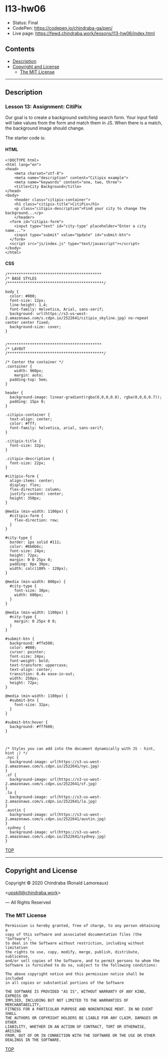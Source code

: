 # l13-hw06

-  Status: Final
-  CodePen: <https://codepen.io/chindraba-ga/pen/>
-  Live page: <https://fewd.chindraba.work/lessons/l13-hw06/index.html>

## Contents

-  [Description](#description)
-  [Copyright and License](#copyright-and-license)
   -  [The MIT License](#the-mit-license)

---
## Description

### Lesson 13: Assignment: CitiPix

Our goal is to create a background switching search form. Your input field will
take values from the form and match them in JS. When there is a match, the
background image should change.

The starter code is:

#### HTML

    <!DOCTYPE html>
    <html lang="en">
    <head>
        <meta charset="utf-8">
        <meta name="description" content="Citipix example">
        <meta name="keywords" content="one, two, three">
        <title>City Background</title>
    </head>
    <body>
        <header class="citipix-container">
        <h1 class="citipix-title">CitiPix</h1>
        <p class="citipix-description">Find your city to change the background...</p>
        </header>
      <form id="citipix-form"> 
        <input type="text" id="city-type" placeholder="Enter a city name...">
        <input type="submit" value="Update" id="submit-btn">
      </form>
      <script src="js/index.js" type="text/javascript"></script>
    </body>
    </html>

#### CSS

    /******************************************
    /* BASE STYLES
    /*******************************************/

    body {
      color: #000;
      font-size: 12px;
      line-height: 1.4;
      font-family: Helvetica, Arial, sans-serif;
      background: url(https://s3-us-west-2.amazonaws.com/s.cdpn.io/2522641/citipix_skyline.jpg) no-repeat center center fixed;
      background-size: cover;
    }


    /******************************************
    /* LAYOUT
    /*******************************************/

    /* Center the container */
    .container {
        width: 960px;
        margin: auto;
      padding-top: 5em;
    }

    header {
      background-image: linear-gradient(rgba(0,0,0,0.8), rgba(0,0,0,0.7));
      padding: 15px 0;
    }

    .citipix-container {
      text-align: center;
      color: #fff;
      font-family: helvetica, arial, sans-serif;
    }

    .citipix-title {
      font-size: 32px;
    }

    .citipix-description {
      font-size: 22px;
    }

    #citipix-form {
      align-items: center;
      display: flex;
      flex-direction: column;
      justify-content: center;
      height: 350px;
    }

    @media (min-width: 1100px) {
      #citipix-form {
        flex-direction: row;
      }
    }

    #city-type {
      border: 1px solid #111;
      color: #6b6b6c;
      font-size: 24px;
      height: 72px;
      margin: 0 0 25px 0;
      padding: 0px 30px;
      width: calc(100% - 120px);
    }

    @media (min-width: 800px) {
      #city-type {
        font-size: 38px;
        width: 680px;
      }
    }

    @media (min-width: 1100px) {
      #city-type {
        margin: 0 25px 0 0;
      }
    }

    #submit-btn {
      background: #ffe500;
      color: #000;
      cursor: pointer;
      font-size: 24px;
      font-weight: bold;
      text-transform: uppercase;
      text-align: center;
      transition: 0.4s ease-in-out;
      width: 250px;
      height: 72px;
    }

    @media (min-width: 1100px) {
      #submit-btn {
        font-size: 32px;
      }
    }

    #submit-btn:hover {
      background: #fff600;
    }



    /* Styles you can add into the document dynamically with JS - hint, hint ;) */
    .nyc {
      background-image: url(https://s3-us-west-2.amazonaws.com/s.cdpn.io/2522641/nyc.jpg)
    }
    .sf {
      background-image: url(https://s3-us-west-2.amazonaws.com/s.cdpn.io/2522641/sf.jpg)
    }
    .la {
      background-image: url(https://s3-us-west-2.amazonaws.com/s.cdpn.io/2522641/la.jpg)
    }
    .austin {
      background-image: url(https://s3-us-west-2.amazonaws.com/s.cdpn.io/2522641/austin.jpg)
    }
    .sydney {
      background-image: url(https://s3-us-west-2.amazonaws.com/s.cdpn.io/2522641/sydney.jpg)
    }

[TOP](#contents)

---
## Copyright and License

Copyright © 2020  Chindraba (Ronald Lamoreaux)

<[upskill@chindraba.work](mailto:upskill@chindraba.work?subject='l13-hw06')>

— All Rights Reserved

### The MIT License
    
    Permission is hereby granted, free of charge, to any person obtaining a
    copy of this software and associated documentation files (the "Software"),
    to deal in the Software without restriction, including without limitation
    the rights to use, copy, modify, merge, publish, distribute, sublicense,
    and/or sell copies of the Software, and to permit persons to whom the
    Software is furnished to do so, subject to the following conditions:

    The above copyright notice and this permission notice shall be included
    in all copies or substantial portions of the Software

    THE SOFTWARE IS PROVIDED "AS IS", WITHOUT WARRANTY OF ANY KIND, EXPRESS OR
    IMPLIED, INCLUDING BUT NOT LIMITED TO THE WARRANTIES OF MERCHANTABILITY,
    FITNESS FOR A PARTICULAR PURPOSE AND NONINFRINGE MENT. IN NO EVENT SHALL
    THE AUTHORS OR COPYRIGHT HOLDERS BE LIABLE FOR ANY CLAIM, DAMAGES OR OTHER
    LIABILITY, WHETHER IN AN ACTION OF CONTRACT, TORT OR OTHERWISE, ARISING
    FROM, OUT OF OR IN CONNECTION WITH THE SOFTWARE OR THE USE OR OTHER
    DEALINGS IN THE SOFTWARE.

[TOP](#contents)
